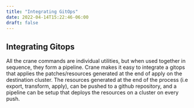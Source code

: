 ```yaml
---
title: "Integrating GitOps"
date: 2022-04-14T15:22:46-06:00
draft: false
---
```

## Integrating Gitops

All the crane commands are individual utilities, but when used together in sequence, they form a pipeline. Crane makes it easy to integrate a gitops that applies the patches/resources generated at the end of apply on the destination cluster. The resources generated at the end of the process (i.e export, transform, apply), can be pushed to a github repository, and a pipeline can be setup that deploys the resources on a cluster on every push.
